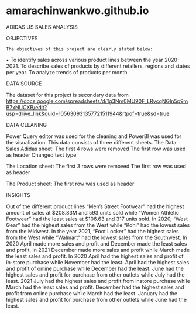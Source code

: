 # amarachinwankwo.github.io
ADIDAS US SALES ANALYSIS

OBJECTIVES

    The objectives of this project are clearly stated below:
&#8226; To identify sales across various product lines between the year 2020-2021.
To describe sales of products by different retailers, regions and states per year.
To analyze trends of products per month.

DATA SOURCE

The dataset for this project is secondary data from https://docs.google.com/spreadsheets/d/1g3Nm0MU90F_LRvcqNGIn5p9mB7xNUCXB/edit?usp=drive_link&ouid=105630931357721511944&rtpof=true&sd=true

DATA CLEANING

Power Query editor was used for the cleaning and PowerBI was used for the visualization.
This data consists of three different sheets.
The Data Sales Adidas sheet:
The first 4 rows were removed
The first row was used as header
Changed text type

The Location sheet:
The first 3 rows were removed
The first row was used as header

The Product sheet:
The first row was used as header

INSIGHTS

Out of the different product lines “Men’s Street Footwear”  had the highest amount of sales at $208.83M and 593 units sold while "Women Athletic Footwear” had the least sales at $106.63 and 317 units sold.
In 2020, “West Gear” had the highest sales from the West while “Kohi” had the lowest sales from the Midwest. In the year 2021, “Foot Locker” had the highest sales from the West while “Walmart” had the lowest sales from the Southwest.
In 2020 April made more sales and profit and December made the least sales and profit. In 2021 December made more sales and profit while March made the least sales and profit.
In 2020 April had the highest sales and profit of in-store purchase while November had the least. April had the highest sales and profit of online purchase while December had the least. June had the highest sales and profit for purchase from other outlets while July had the least. 2021 July had the highest sales and profit from instore purchase while March had the least sales and profit. December had the highest sales and profit from online purchase while March had the least. January had the highest sales and profit for purchase from other outlets while June had the least.



